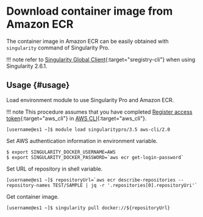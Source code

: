 # Download container image from Amazon ECR

The container image in Amazon ECR can be easily obtained with ``singularity`` command of Singularity Pro.

!!! note
    refer to [Singularity Global Client](/tips/sregistry-cli/){:target="sregistry-cli"} when using Singularity 2.6.1.

## Usage {#usage}
Load environment module to use Singularity Pro and Amazon ECR.

!!! note
    This procedure assumes that you have completed [Register access token](/tips/awscli/#register-access-token){:target="aws_cli"} in [AWS CLI](/tips/awscli/){:target="aws_cli"}.

```
[username@es1 ~]$ module load singularitypro/3.5 aws-cli/2.0
```

Set AWS authentication information in environment variable.
```
$ export SINGULARITY_DOCKER_USERNAME=AWS
$ export SINGULARITY_DOCKER_PASSWORD=`aws ecr get-login-password`
```

Set URL of repository in shell variable.
```
[username@es1 ~]$ repositoryUrl=`aws ecr describe-repositories --repository-names TEST/SAMPLE | jq -r '.repositories[0].repositoryUri'`
```

Get container image.
```
[username@es1 ~]$ singularity pull docker://${repositoryUrl}
```


